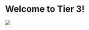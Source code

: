 # Welcome to Tier 3!

![](https://fbe-gitlab.hs-weingarten.de/mat-iki/amr-mat/raw/master/.img/tier3.png)


